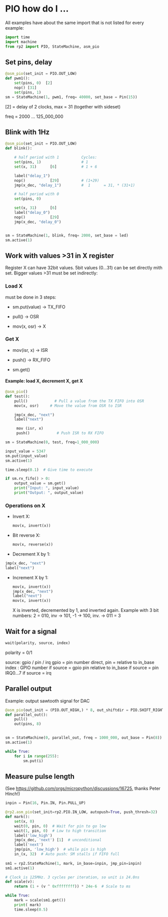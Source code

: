 # PIO how do I ...

All examples have about the same import that is not listed for every example:

```python
import time
import machine
from rp2 import PIO, StateMachine, asm_pio
```

## Set pins, delay

```python
@asm_pio(set_init = PIO.OUT_LOW)
def pwm1():
    set(pins, 0)  [2]
    nop() [31]
    set(pins, 1)
sm = StateMachine(1, pwm1, freq= 40000, set_base = Pin(15))
```

[2] = delay of 2 clocks, max = 31 (together with sideset)

freq = 2000 ... 125_000_000

## Blink with 1Hz

```python
@asm_pio(set_init = PIO.OUT_LOW)
def blink():

    # half period with 1          Cycles:
    set(pins, 1)                  # 1 
    set(x, 31)      [6]           # 1 + 6

    label("delay_1")
    nop()           [29]          # (1+29) 
    jmp(x_dec, "delay_1")         #  1      = 31, * (31+1)

    # half period with 0
    set(pins, 0)

    set(x, 31)      [6]
    label("delay_0")
    nop()           [29]
    jmp(x_dec, "delay_0")


sm = StateMachine(1, blink, freq= 2000, set_base = led)
sm.active(1)
```

## Work with values >31 in X register

Register X can have 32bit values. 
5bit values (0...31) can be set directly mith set.
Bigger values >31 must be set indirectly:

### Load X

must be done in 3 steps:

- sm.put(value)    -> TX_FIFO

- pull()                   -> OSR

- mov(x, osr)       -> X

### Get X

- mov(isr, x)           -> ISR

- push()                   -> RX_FIFO

- sm.get()

#### Example: load X, decrement X, get X

```python
@asm_pio()
def test():
    pull()            # Pull a value from the TX FIFO into OSR
    mov(x, osr)     # Move the value from OSR to ISR

    jmp(x_dec, "next")
    label("next")

     mov (isr, x)
     push()            # Push ISR to RX FIFO

sm = StateMachine(0, test, freq=1_000_000)

input_value = 5347
sm.put(input_value)
sm.active(1)

time.sleep(0.1)  # Give time to execute

if sm.rx_fifo() > 0:
    output_value = sm.get()
    print("Input: ", input_value)
    print("Output: ", output_value)
```

### Operations on X

- Invert X:
  
  ```python
  mov(x, invert(x))
  ```

- Bit reverse X:
  
  ```python
  mov(x, reverse(x))
  ```

- Decrement X by 1:

```python
jmp(x_dec, "next")
label("next")
```

- Increment X by 1:
  
  ```python
  mov(x, invert(x))
  jmp(x_dec, "next")
  label("next")
  mov(x, invert(x))
  ```
  
  X is inverted, decremented by 1, and inverted again.
  Example with 3 bit numbers:
  2 = 010, inv -> 101, -1 -> 100, inv. -> 011 = 3

## Wait for a signal

```python
wait(polarity, source, index)
```

polarity = 0/1

source: gpio / pin / irq
gpio = pin number direct, pin = relative to in_base
index :
    GPIO number if source = gpio
    pin relative to in_base if source = pin
    IRQ0...7 if source = irq



## Parallel output

Example: output sawtooth signal for DAC

```python
@asm_pio(out_init = (PIO.OUT_HIGH,) * 8, out_shiftdir = PIO.SHIFT_RIGHT)
def parallel_out():
    pull()
    out(pins, 8)
    

sm = StateMachine(0, parallel_out, freq = 1000_000, out_base = Pin(8))
sm.active(1)

while True:
    for i in range(255):
        sm.put(i)
```

## Measure pulse length
(See https://github.com/orgs/micropython/discussions/16725, thanks Peter Hinch!)
```python
inpin = Pin(16, Pin.IN, Pin.PULL_UP)

@rp2.asm_pio(set_init=rp2.PIO.IN_LOW, autopush=True, push_thresh=32)
def mark():
    set(x, 0)
    wait(0, pin, 0)  # Wait for pin to go low
    wait(1, pin, 0)  # Low to high transition
    label('low_high')
    jmp(x_dec, 'next') [1]  # unconditional
    label('next')
    jmp(pin, 'low_high')  # while pin is high
    in_(x, 32)  # Auto push: SM stalls if FIFO full
        
sm1 = rp2.StateMachine(1, mark, in_base=inpin, jmp_pin=inpin)
sm1.active(1)

# Clock is 125MHz. 3 cycles per iteration, so unit is 24.0ns
def scale(v):
    return (1 + (v ^ 0xffffffff)) * 24e-6  # Scale to ms

while True:
    mark = scale(sm1.get())
    print( mark)
    time.sleep(0.5)
```
